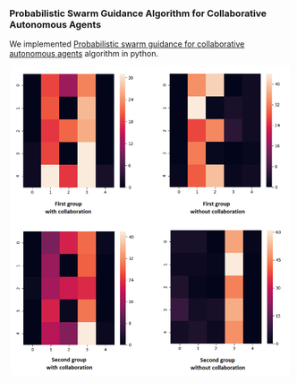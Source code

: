 ### Probabilistic Swarm Guidance Algorithm for Collaborative Autonomous Agents

We implemented [Probabilistic swarm guidance for collaborative autonomous agents](https://ieeexplore.ieee.org/document/6859358/) algorithm in python.

<p align="center"> 
    <img src=Result_Fig.png alt="drawing" width="500"/>
</p>
